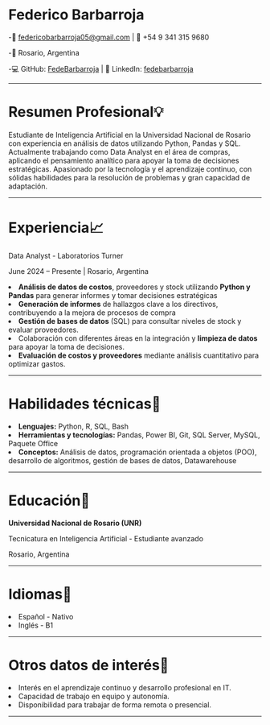 
<h1>Federico Barbarroja</h1>

-📧 federicobarbarroja05@gmail.com | 📱 +54 9 341 315 9680

-📍 Rosario, Argentina

-💻 GitHub: <a href="https://github.com/FedeBarbarroja">FedeBarbarroja<a> | 🔗 LinkedIn: <a href="https://www.linkedin.com/in/fedebarbarroja/">fedebarbarroja<a>
<Br>

<hr>

<h1>Resumen Profesional💡</h1>

Estudiante de Inteligencia Artificial en la Universidad Nacional de Rosario con experiencia
en análisis de datos utilizando Python, Pandas y SQL. Actualmente trabajando como Data
Analyst en el área de compras, aplicando el pensamiento analítico para apoyar la toma de
decisiones estratégicas. Apasionado por la tecnología y el aprendizaje continuo, con sólidas
habilidades para la resolución de problemas y gran capacidad de adaptación.
<hr>

<h1>Experiencia📈</h1>
Data Analyst - Laboratorios Turner

June 2024 – Presente | Rosario, Argentina
<li><b>Análisis de datos de costos</b>, proveedores y stock utilizando <b>Python y Pandas</b>
para generar informes y tomar decisiones estratégicas</li>
<li><b>Generación de informes</b> de hallazgos clave a los directivos, contribuyendo a la
mejora de procesos de compra</li>
<li><b>Gestión de bases de datos</b> (SQL) para consultar niveles de stock y evaluar
proveedores.</li>
<li>Colaboración con diferentes áreas en la integración y <b>limpieza de datos</b> para apoyar la
toma de decisiones.</li>
<li><b>Evaluación de costos y proveedores</b> mediante análisis cuantitativo para
optimizar gastos.</li>

<hr>

<h1>Habilidades técnicas🧠</h1>
<li><b>Lenguajes:</b> Python, R, SQL, Bash</li>
<li><b>Herramientas y tecnologías:</b> Pandas, Power BI, Git, SQL Server, MySQL,
Paquete Office</li>
<li><b>Conceptos:</b> Análisis de datos, programación orientada a objetos (POO), desarrollo
de algoritmos, gestión de bases de datos, Datawarehouse</li>

<hr>

<h1>Educación🏫</h1>

<b>Universidad Nacional de Rosario (UNR)</b>

Tecnicatura en Inteligencia Artificial - Estudiante avanzado

Rosario, Argentina

<hr>

<h1>Idiomas💬</h1>

<li>Español - Nativo</li>
<li>Inglés - B1</li>

<hr>

<h1>Otros datos de interés🌱</h1>

<li>Interés en el aprendizaje continuo y desarrollo profesional en IT.</li>
<li>Capacidad de trabajo en equipo y autonomía.</li>
<li>Disponibilidad para trabajar de forma remota o presencial.</li>

<hr>
